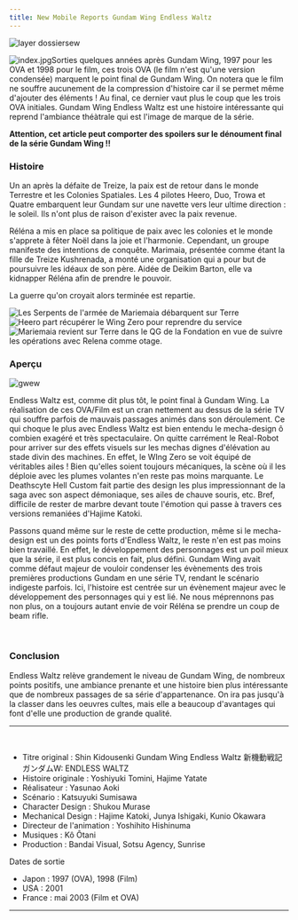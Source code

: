 ```yaml
---
title: New Mobile Reports Gundam Wing Endless Waltz
---
```


![layer dossiersew](/images/stories/saga/gundamwing/layer_dossiersew.jpg) 


![index.jpg](/images/stories/saga/gundamwing/images/images_ew/index.jpg)Sorties quelques années après Gundam Wing, 1997 pour les OVA et 1998 pour le film, ces trois OVA (le film n'est qu'une version condensée) marquent le point final de Gundam Wing. On notera que le film ne souffre aucunement de la compression d'histoire car il se permet même d'ajouter des éléments ! Au final, ce dernier vaut plus le coup que les trois OVA initiales. Gundam Wing Endless Waltz est une histoire intéressante qui reprend l'ambiance théàtrale qui est l'image de marque de la série.


**Attention, cet article peut comporter des spoilers sur le dénoument final de la série Gundam Wing !!**


### Histoire


Un an après la défaite de Treize, la paix est de retour dans le monde Terrestre et les Colonies Spatiales. Les 4 pilotes Heero, Duo, Trowa et Quatre embarquent leur Gundam sur une navette vers leur ultime direction : le soleil. Ils n'ont plus de raison d'exister avec la paix revenue.


Réléna a mis en place sa politique de paix avec les colonies et le monde s'apprete à fêter Noël dans la joie et l'harmonie. Cependant, un groupe manifeste des intentions de conquête. Marimaia, présentée comme étant la fille de Treize Kushrenada, a monté une organisation qui a pour but de poursuivre les idéaux de son père. Aidée de Deikim Barton, elle va kidnapper Réléna afin de prendre le pouvoir.


La guerre qu'on croyait alors terminée est repartie.


![Les Serpents de l'armée de Mariemaia débarquent sur Terre](/images/mini/images-stories-saga-gundamwing-_tb_x150_ew1.jpg) ![Heero part récupérer le Wing Zero pour reprendre du service](/images/mini/images-stories-saga-gundamwing-_tb_x150_ew2.jpg) ![Mariemaia revient sur Terre dans le QG de la Fondation en vue de suivre les opérations avec Relena comme otage.](/images/mini/images-stories-saga-gundamwing-_tb_x150_ew3.jpg)


### Aperçu


![gwew](/images/mini/images-stories-saga-gundamwing-_tb_221x300_gwew.jpg)


Endless Waltz est, comme dit plus tôt, le point final à Gundam Wing. La réalisation de ces OVA/Film est un cran nettement au dessus de la série TV qui souffre parfois de mauvais passages animés dans son déroulement. Ce qui choque le plus avec Endless Waltz est bien entendu le mecha-design ô combien exagéré et très spectaculaire. On quitte carrément le Real-Robot pour arriver sur des effets visuels sur les mechas dignes d'élévation au stade divin des machines. En effet, le WIng Zero se voit équipé de véritables ailes ! Bien qu'elles soient toujours mécaniques, la scène où il les déploie avec les plumes volantes n'en reste pas moins marquante. Le Deathscyte Hell Custom fait partie des design les plus impressionnant de la saga avec son aspect démoniaque, ses ailes de chauve souris, etc. Bref, difficile de rester de marbre devant toute l'émotion qui passe à travers ces versions remaniées d'Hajime Katoki.


Passons quand même sur le reste de cette production, même si le mecha-design est un des points forts d'Endless Waltz, le reste n'en est pas moins bien travaillé. En effet, le développement des personnages est un poil mieux que la série, il est plus concis en fait, plus défini. Gundam Wing avait comme défaut majeur de vouloir condenser les évènements des trois premières productions Gundam en une série TV, rendant le scénario indigeste parfois. Ici, l'histoire est centrée sur un évènement majeur avec le développement des personnages qui y est lié. Ne nous méprennons pas non plus, on a toujours autant envie de voir Réléna se prendre un coup de beam rifle.


 


### Conclusion


Endless Waltz relève grandement le niveau de Gundam Wing, de nombreux points positifs, une ambiance prenante et une histoire bien plus intéressante que de nombreux passages de sa série d'appartenance. On ira pas jusqu'à la classer dans les oeuvres cultes, mais elle a beaucoup d'avantages qui font d'elle une production de grande qualité.




---


 


* Titre original : Shin Kidousenki Gundam Wing Endless Waltz 新機動戦記ガンダムW: ENDLESS WALTZ
* Histoire originale : Yoshiyuki Tomini, Hajime Yatate
* Réalisateur : Yasunao Aoki
* Scénario : Katsuyuki Sumisawa
* Character Design : Shukou Murase
* Mechanical Design : Hajime Katoki, Junya Ishigaki, Kunio Okawara
* Directeur de l'animation : Yoshihito Hishinuma
* Musiques : Kô Ôtani
* Production : Bandai Visual, Sotsu Agency, Sunrise


Dates de sortie


* Japon : 1997 (OVA), 1998 (Film)
* USA : 2001
* France : mai 2003 (Film et OVA)




---

